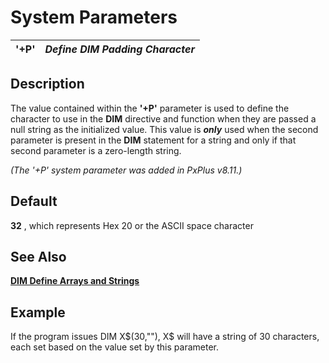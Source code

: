 # System Parameters

**'+P'** |  **_Define DIM Padding Character_**  
---|---  
  
##  Description

The value contained within the **'+P'** parameter is used to define the character to use in the **DIM** directive and function when they are passed a null string as the initialized value. This value is **_only_** used when the second parameter is present in the **DIM** statement for a string and only if that second parameter is a zero-length string.

_(The '+P' system parameter was added in PxPlus v8.11.)_

##  Default

**32** , which represents Hex $20$ or the ASCII space character

## See Also

**[DIM Define Arrays and Strings](../directives/dim.md)**

## Example

If the program issues DIM X$(30,""), X$ will have a string of 30 characters, each set based on the value set by this parameter.
